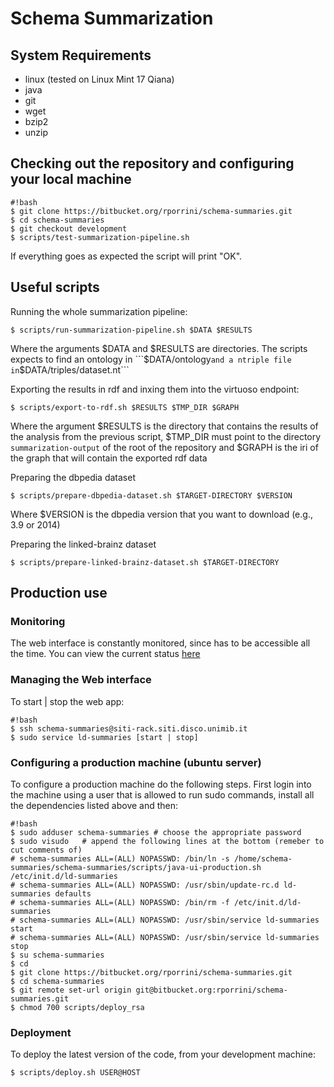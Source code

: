 # Schema Summarization

## System Requirements

* linux (tested on Linux Mint 17 Qiana)
* java
* git
* wget
* bzip2
* unzip

## Checking out the repository and configuring your local machine
```
#!bash
$ git clone https://bitbucket.org/rporrini/schema-summaries.git
$ cd schema-summaries
$ git checkout development
$ scripts/test-summarization-pipeline.sh
```
If everything goes as expected the script will print "OK".

## Useful scripts

Running the whole summarization pipeline:
```
$ scripts/run-summarization-pipeline.sh $DATA $RESULTS
```
Where the arguments $DATA and $RESULTS are directories. The scripts expects to find an ontology in ```$DATA/ontology``` and a ntriple file in ```$DATA/triples/dataset.nt```

Exporting the results in rdf and inxing them into the virtuoso endpoint:
```
$ scripts/export-to-rdf.sh $RESULTS $TMP_DIR $GRAPH
```
Where the argument $RESULTS is the directory that contains the results of the analysis from the previous script, $TMP_DIR must point to the directory ```summarization-output``` of the root of the repository and $GRAPH is the iri of the graph that will contain the exported rdf data

Preparing the dbpedia dataset
```
$ scripts/prepare-dbpedia-dataset.sh $TARGET-DIRECTORY $VERSION
```
Where $VERSION is the dbpedia version that you want to download (e.g., 3.9 or 2014)

Preparing the linked-brainz dataset
```
$ scripts/prepare-linked-brainz-dataset.sh $TARGET-DIRECTORY
```

## Production use

### Monitoring

The web interface is constantly monitored, since has to be accessible all the time. You can view the current status [here](http://uptime.statuscake.com/?TestID=TCI9iWyOqa)

### Managing the Web interface

To start | stop the web app:

```
#!bash
$ ssh schema-summaries@siti-rack.siti.disco.unimib.it
$ sudo service ld-summaries [start | stop]
```

### Configuring a production machine (ubuntu server)

To configure a production machine do the following steps. First login into the machine using a user that is allowed to run sudo commands, install all the dependencies listed above and then:

```
#!bash
$ sudo adduser schema-summaries	# choose the appropriate password
$ sudo visudo 	# append the following lines at the bottom (remeber to cut comments of)
# schema-summaries ALL=(ALL) NOPASSWD: /bin/ln -s /home/schema-summaries/schema-summaries/scripts/java-ui-production.sh /etc/init.d/ld-summaries
# schema-summaries ALL=(ALL) NOPASSWD: /usr/sbin/update-rc.d ld-summaries defaults
# schema-summaries ALL=(ALL) NOPASSWD: /bin/rm -f /etc/init.d/ld-summaries
# schema-summaries ALL=(ALL) NOPASSWD: /usr/sbin/service ld-summaries start
# schema-summaries ALL=(ALL) NOPASSWD: /usr/sbin/service ld-summaries stop
$ su schema-summaries
$ cd
$ git clone https://bitbucket.org/rporrini/schema-summaries.git
$ cd schema-summaries
$ git remote set-url origin git@bitbucket.org:rporrini/schema-summaries.git
$ chmod 700 scripts/deploy_rsa
```

### Deployment

To deploy the latest version of the code, from your development machine:

```
$ scripts/deploy.sh USER@HOST
```

